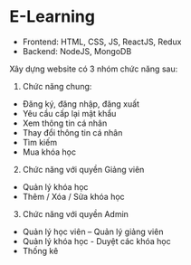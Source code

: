 # E-Learning

- Frontend: HTML, CSS, JS, ReactJS, Redux
- Backend: NodeJS, MongoDB

Xây dựng website có 3 nhóm chức năng sau:
1. Chức năng chung:
- Đăng ký, đăng nhập, đăng xuất
- Yêu cầu cấp lại mật khẩu
- Xem thông tin cá nhân
- Thay đổi thông tin cá nhân
- Tìm kiếm
- Mua khóa học
2. Chức năng với quyền Giảng viên
-  Quản lý khóa học
-  Thêm / Xóa / Sửa khóa học
3. Chức năng với quyền Admin
-  Quản lý học viên – Quản lý giảng viên
-  Quản lý khóa học - Duyệt các khóa học
-  Thống kê
